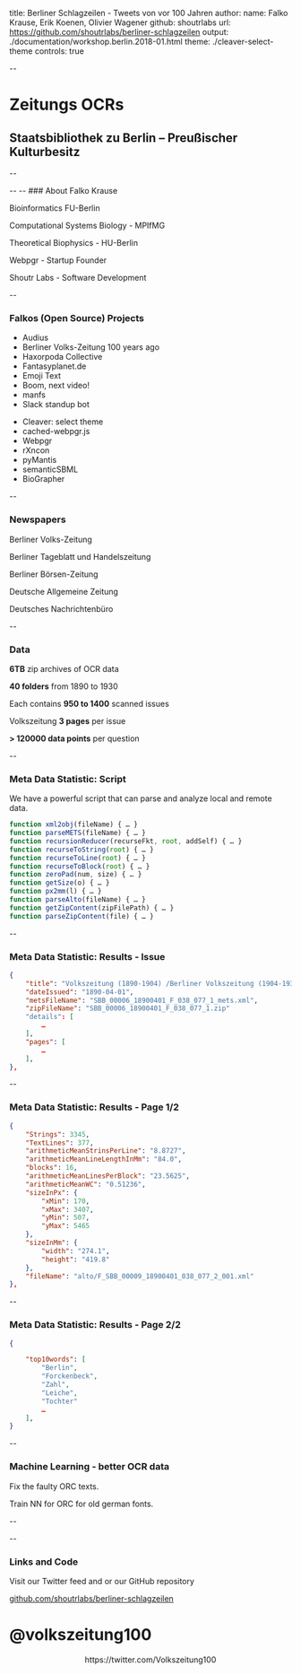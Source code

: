 title: Berliner Schlagzeilen - Tweets von vor 100 Jahren
author:
	name: Falko Krause, Erik Koenen, Olivier Wagener
	github: shoutrlabs
	url: https://github.com/shoutrlabs/berliner-schlagzeilen
output: ./documentation/workshop.berlin.2018-01.html
theme: ./cleaver-select-theme
controls: true

--
# Zeitungs OCRs

## Staatsbibliothek zu Berlin – Preußischer Kulturbesitz


<style>
.fullscreen {
	position: fixed;
    top: 5%;
    left: 5%;
    height: 90%;
    width: 90%;
    background-size: ;
    background-size: contain;
    background-repeat: no-repeat;
    background-position: center;
}
.fullscreen-full {
	position: fixed;
    top: 0;
    left: 0;
    height: 100%;
    width: 100%;
    background-size: ;
    background-size: contain;
    background-repeat: no-repeat;
    background-position: center;
}
</style>

--
<div style="background-image: url('img/presentation.volkszeitung100.jpg'); " class="fullscreen-full" ></div>
--
<div style="background-image: url('img/papergirl.volkszeitung100.jpg'); " class="fullscreen-full" ></div>
--
### About Falko Krause

Bioinformatics FU-Berlin

Computational Systems Biology - MPIfMG

Theoretical Biophysics - HU-Berlin

Webpgr - Startup Founder

Shoutr Labs - Software Development

--
### Falkos (Open Source) Projects

<div class="left">
<ul>
	<li>Audius</li>
	<li>Berliner Volks-Zeitung 100 years ago</li>
	<li>Haxorpoda Collective</li>
	<li>Fantasyplanet.de</li>
	<li>Emoji Text</li>
	<li>Boom, next video!</li>
	<li>manfs</li>
	<li>Slack standup bot</li>
</ul>
</div>
<div class="right">
<ul>
	<li>Cleaver: select theme</li>
	<li>cached-webpgr.js</li>
	<li>Webpgr</li>
	<li>rXncon</li>
	<li>pyMantis</li>
	<li>semanticSBML</li>
	<li>BioGrapher</li>
</ul>
</div>

--
### Newspapers

Berliner Volks-Zeitung

Berliner Tageblatt und Handelszeitung

Berliner Börsen-Zeitung

Deutsche Allgemeine Zeitung

Deutsches Nachrichtenbüro

--
### Data

**6TB** zip archives of OCR data

**40 folders** from 1890 to 1930

Each contains **950 to 1400** scanned issues

Volkszeitung **3 pages** per issue

**&gt; 120000 data points** per question

--
### Meta Data Statistic: Script
We have a powerful script that can parse and analyze local and remote data.
```js
function xml2obj(fileName) { … }
function parseMETS(fileName) { … }
function recursionReducer(recurseFkt, root, addSelf) { … }
function recurseToString(root) { … }
function recurseToLine(root) { … }
function recurseToBlock(root) { … }
function zeroPad(num, size) { … }
function getSize(o) { … }
function px2mm(l) { … }
function parseAlto(fileName) { … }
function getZipContent(zipFilePath) { … }
function parseZipContent(file) { … }
```

--
### Meta Data Statistic: Results - Issue

```json
{
	"title": "Volkszeitung (1890-1904) /Berliner Volkszeitung (1904-1930)",
	"dateIssued": "1890-04-01",
	"metsFileName": "SBB_00006_18900401_F_038_077_1_mets.xml",
	"zipFileName": "SBB_00006_18900401_F_038_077_1.zip"
	"details": [
		…
	],
	"pages": [
		…
	],
},
```

--
### Meta Data Statistic: Results - Page 1/2

```json
{
	"Strings": 3345,
	"TextLines": 377,
	"arithmeticMeanStrinsPerLine": "8.8727",
	"arithmeticMeanLineLengthInMm": "84.0",
	"blocks": 16,
	"arithmeticMeanLinesPerBlock": "23.5625",
	"arithmeticMeanWC": "0.51236",
	"sizeInPx": {
		"xMin": 170,
		"xMax": 3407,
		"yMin": 507,
		"yMax": 5465
	},
	"sizeInMm": {
		"width": "274.1",
		"height": "419.8"
	},
	"fileName": "alto/F_SBB_00009_18900401_038_077_2_001.xml"
},
```

--
### Meta Data Statistic: Results - Page 2/2

```json
{

	"top10words": [
		"Berlin",
		"Forckenbeck",
		"Zahl",
		"Leiche",
		"Tochter"
		…
	],
}

```

--
### Machine Learning - better OCR data

Fix the faulty ORC texts.

Train NN for ORC for old german fonts.

--
<div style="background-image: url('img/team.volkszeitung100.jpg'); " class="fullscreen-full" ></div>

--
### Links and Code
Visit our Twitter feed and or our GitHub repository

[github.com/shoutrlabs/berliner-schlagzeilen](https://github.com/shoutrlabs/berliner-schlagzeilen)

# @volkszeitung100
<div style="text-align: center;">
	https://twitter.com/Volkszeitung100
</div>
